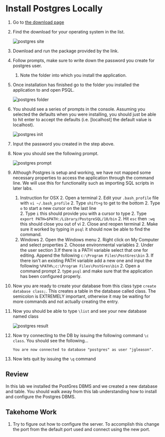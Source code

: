 # Install Postgres Locally

1. Go to [the download page](https://www.postgresql.org/download)
2. Find the download for your operating system in the list. 

    ![postgres site](./resources/lab1/postgres_site.png "Site List")

3. Download and run the package provided by the link.
4. Follow prompts, make sure to write down the password you create for postgres user.<a name="password"></a>
    1. Note the folder into which you install the application.
6. Once installation has finished go to the folder you installed the application to and open PSQL.

    ![postgres folder](./resources/lab1/postgres_folder.png "Postgress Folder")

7. You should see a series of prompts in the console. Assuming you selected the defaults when you were installing, you should just be able to hit enter to accept the defaults (i.e. [localhost] the default value is localhost).

    ![postgres init](./resources/lab1/postgres_config.png "Postgres Config")

8. Input the password you created in the step above.
9. Now you should see the following prompt.

    ![postgres prompt](./resources/lab1/postgres_prompt.png "Postgres Prompt")

10. Although Postgres is setup and working, we have not mapped some necessary properties to access the application through the command line. We will use this for functionality such as importing SQL scripts in later labs.
    1. Instruction for OSX
        2. Open a terminal 
        2. Edit your `.bash_profile` file with `vi ~/.bash_profile`
        2. Type `shift+g` to get to the bottom
        2. Type `o` to start a new cursor on the last line    
        2. Type `i` this should provide you with a cursor to type
        2. Type `export PATH=$PATH:/Library/PostgreSQL/10/bin`
        2. Hit `esc` then `:wq` this should close you out of vi
        2. Close and reopen terminal
        2. Make sure it worked by typing in `psql` it should now be able to find the command.
    1. Windows
        2. Open the Windows menu
        2. Right click on My Computer and select properties
        2. Choose environmental variables
        2. Under the user section 
            3.If there is a PATH variable select that one for editing. Append the following `c:\Program Files\PostGres\bin`
            3. If there isn't an existing PATH variable add a new one and input the following `%PATH%;c:\Program Files\PostGres\bin`
        2. Open a command prompt
        2. type `psql` and make sure that the application has been configured properly.    

11. Now you are ready to create your database from this class type `create database class;`. This creates a table in the database called class. The semicolon is EXTREMELY important, otherwise it may be waiting for more commands and not actually creating the entry.
12. Now you should be able to type `\list` and see your new database named class

    ![postgres result](./resources/lab1/postgres_result_add_class.png "Postgres Class")

13. Now try connecting to the DB by issuing the following command `\c class`. You should see the following...

        You are now connected to database "postgres" as user "jgleason".

14. Now lets quit by issuing the `\q` command        

## Review ##

In this lab we installed the PostGres DBMS and we created a new database and table. You should walk away from this lab understanding how to install and configure the Postgres DBMS.

## Takehome Work

1. Try to figure out how to configure the server. To accomplish this change the port from the default port used and connect using the new port. 
